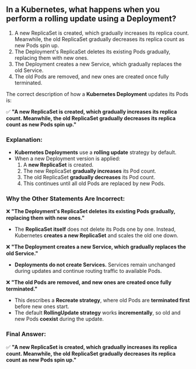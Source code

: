 ## In a Kubernetes, what happens when you perform a rolling update using a Deployment?  
1. A new ReplicaSet is created, which gradually increases its replica count. Meanwhile, the old ReplicaSet gradually decreases its replica count as new Pods spin up. 
2. The Deployment's ReplicaSet deletes its existing Pods gradually, replacing them with new ones. 
3. The Deployment creates a new Service, which gradually replaces the old Service. 
4. The old Pods are removed, and new ones are created once fully terminated.

The correct description of how a **Kubernetes Deployment** updates its Pods is:  

✅ **"A new ReplicaSet is created, which gradually increases its replica count. Meanwhile, the old ReplicaSet gradually decreases its replica count as new Pods spin up."**  

### **Explanation:**  
- **Kubernetes Deployments** use a **rolling update** strategy by default.  
- When a new Deployment version is applied:  
  1. A **new ReplicaSet** is created.  
  2. The new ReplicaSet **gradually increases** its Pod count.  
  3. The old ReplicaSet **gradually decreases** its Pod count.  
  4. This continues until all old Pods are replaced by new Pods.  

### **Why the Other Statements Are Incorrect:**  
❌ **"The Deployment's ReplicaSet deletes its existing Pods gradually, replacing them with new ones."**  
- The **ReplicaSet itself** does not delete its Pods one by one. Instead, Kubernetes **creates a new ReplicaSet** and scales the old one down.  

❌ **"The Deployment creates a new Service, which gradually replaces the old Service."**  
- **Deployments do not create Services.** Services remain unchanged during updates and continue routing traffic to available Pods.  

❌ **"The old Pods are removed, and new ones are created once fully terminated."**  
- This describes a **Recreate strategy**, where old Pods are **terminated first** before new ones start.  
- The default **RollingUpdate strategy** works **incrementally**, so old and new Pods **coexist** during the update.  

### **Final Answer:**  
✅ **"A new ReplicaSet is created, which gradually increases its replica count. Meanwhile, the old ReplicaSet gradually decreases its replica count as new Pods spin up."**
